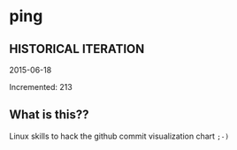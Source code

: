 # ping

## HISTORICAL ITERATION
2015-06-18

Incremented: 213

## What is this?? 
Linux skills to hack the github commit visualization chart `;-)`
